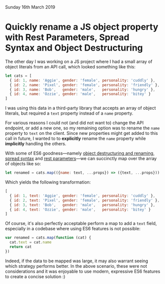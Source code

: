 Sunday 16th March 2019

# Quickly rename a JS object property with Rest Parameters, Spread Syntax and Object Destructuring

The other day I was working on a JS project where I had a small array of object literals from an API call, which looked something like this:

```js
let cats = [
  { id: 1, name: 'Aggie', gender: 'female', personality: 'cuddly' },
  { id: 2, name: 'Pixel', gender: 'female', personality: 'friendly' },
  { id: 3, name: 'Bob',   gender: 'male',   personality: 'hungry' },
  { id: 4, name: 'Ozzie', gender: 'male',   personality: 'bitey' }
]
```

I was using this data in a third-party library that accepts an array of object literals, but required a `text` property instead of a `name` property.

For various reasons I could not (and did not want to) change the API endpoint, or add a new one, so my remaining option was to rename the `name` property to `text` on the client. Since new properties might get added to this call in future, I wanted to to **explicitly** rename the `name` property while **implicitly** handling the others.

With some of ES6 goodness—namely [object destructuring and renaming](https://developer.mozilla.org/en-US/docs/Web/JavaScript/Reference/Operators/Destructuring_assignment#Assigning_to_new_variable_names), [spread syntax](https://developer.mozilla.org/en-US/docs/Web/JavaScript/Reference/Operators/Spread_syntax) and [rest parameters](https://developer.mozilla.org/en-US/docs/Web/JavaScript/Reference/Functions/rest_parameters)—we can succinctly map over the array of objects like so:

```js
let renamed = cats.map(({name: text, ...props}) => ({text, ...props}))
```

Which yields the following transformation:

```js
[
  { id: 1, text: 'Aggie', gender: 'female', personality: 'cuddly' },
  { id: 2, text: 'Pixel', gender: 'female', personality: 'friendly' },
  { id: 3, text: 'Bob',   gender: 'male',   personality: 'hungry' },
  { id: 4, text: 'Ozzie', gender: 'male',   personality: 'bitey' }
]
```

Of course, it's also perfectly acceptable perform a map to add a `text` field, especially in a codebase where using ES6 features is not possible:

```js
var renamed = cats.map(function (cat) {
  cat.text = cat.name
  return cat
})
```

Indeed, if the data to be mapped was large, it may also warrant seeing which strategy performs better. In the above scenario, these were not considerations and it was enjoyable to use modern, expressive ES6 features to create a concise solution :)
